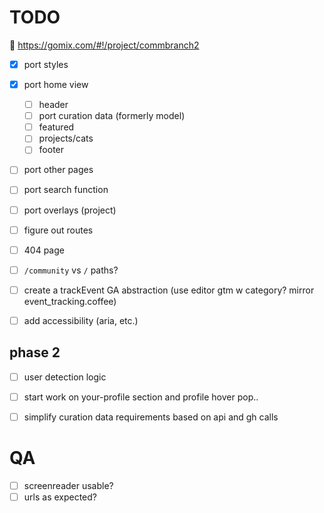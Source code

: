 # TODO

👀 https://gomix.com/#!/project/commbranch2

- [x] port styles
- [x] port home view
  - [ ] header
  - [ ] port curation data (formerly model)
  - [ ] featured
  - [ ] projects/cats
  - [ ] footer
- [ ] port other pages
- [ ] port search function
- [ ] port overlays (project)

- [ ] figure out routes
- [ ] 404 page
- [ ] `/community` vs `/` paths?
- [ ] create a trackEvent GA abstraction (use editor gtm w category? mirror event_tracking.coffee)
- [ ] add accessibility (aria, etc.)

## phase 2
- [ ] user detection logic
- [ ] start work on your-profile section and profile hover pop..
- [ ] simplify curation data requirements based on api and gh calls



# QA

- [ ] screenreader usable?
- [ ] urls as expected?
